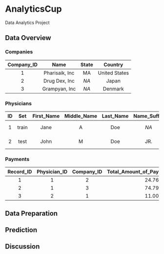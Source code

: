 # AnalyticsCup
Data Analytics Project

## Data Overview
### Companies

|  Company_ID  | Name | State |Country |
| :----------: | :--: | :---: | :-----:|
|  1  | Pharisaik, Inc | MA | United States |
|  2  | Drug Dex, Inc | <em>NA</em> | Japan |
|  3  | Grampyan, Inc | <em>NA</em> | Denmark |

### Physicians

|  ID  | Set | First_Name | Middle_Name | Last_Name | Name_Suffix | City | State | Zip_Code | Country | Province | Primary_Specialty | License_State_1 | License_State_2 | License_State_3 | License_State_4 | License_State_5 |
| :--: |:---:| :---------:| :----------:| :--------:| :----------:| :---:| :----:| :------: | :-----: | :-------:| :----------------:| :--------------:| :--------------:| :--------------:| :--------------:| :--------------:|
| 1 | train | Jane | A | Doe | <em>NA</em> | DETROIT | AZ | 94218-2813 | UNITED STATES | <em>NA</em> | Dental Providers | AZ | PA | NY | NJ | <em>NA</em> |
| 2 | test | John | M | Doe | JR. | LOUISVILLE | MO | 33524-2049 | UNITED STATES | <em>NA</em> | <em>NA</em> | MO | <em>NA</em> | <em>NA</em> | <em>NA</em> | <em>NA</em> |

### Payments

| Record_ID | Physician_ID | Company_ID | Total_Amount_of_Payment_USDollars | Date | Number_of_Payments | Form_of_Payment_or_Transfer_of_Value | Nature_of_Payment_or_Transfer_of_Value | City_of_Travel | State_of_Travel | Country_of_Travel | Ownership_Indicator | Third_Party_Receipient | Charity | Third_Party_Covered | Contextual_Information | Related_Product_Indicator | Product_Code_1 | Product_Code_2 | Product_Code_3 | Product_Type_1 | Product_Type_2 | Product_Type_3 | Product_Name_1 | Product_Name_2 | Product_Name_3 | Product_Category_1 | Product_Category_2 | Product_Category_3 |
| :---------: |:----------:| :---------:| :-------------------------------: |:----:| :-----------------:| :----------------------------------: |:--------------------------------------:| :-------------:| :--------------:| :----------------:| :------------------:| :--------------------: |:-------:| :------------------:| :--------------------: |:-------------------------:| :-------------:| :------------: |:--------------:| :-------------:| :-------------:| :-------------:| :-------------:| :-------------:| :-------------:| :-----------------:| :-----------------:| :-----------------:|
| 1 | 1 | 2 | 24.76 | 08/01/2013 | 1 | Cash or cash equivalent | Food and Beverage | <em>NA</em> | <em>NA</em> | <em>NA</em> | No | No Third Party | <em>NA</em> | <em>NA</em> | Informational Meal | <em>NA</em> | <em>NA</em> | <em>NA</em> | <em>NA</em> | <em>NA</em> | <em>NA</em> | <em>NA</em> | <em>NA</em> | <em>NA</em> | <em>NA</em> | <em>NA</em> | <em>NA</em> | <em>NA</em> |
| 2 | 1 | 3 | 74.79 | 07/08/2014 | 1 | Cash or cash equivalent | Travel and Lodging | Larchmont | NY | United States | Yes | Individual | No | Yes | <em>NA</em> | Yes | 49708-754-41 | <em>NA</em> | <em>NA</em> | Drug | <em>NA</em> | <em>NA</em> | BROMSITE | <em>NA</em> | <em>NA</em> | Ophthalmology | <em>NA</em> | <em>NA</em> |
| 3 | 2 | 1 | 11.00 | 05/08/2019 | 1 | In-kind items and services | Consulting Fee | <em>NA</em> | <em>NA</em> | <em>NA</em> | Yes | Entity | No | Yes | Educational Program | Yes | 10631-096-15 | 10631-122-04 | 10631-094-30 | Drug | Drug | Drug | Halog | ULTRAVATE | HALOG | Dermatology | Dermatology | Dermatology |

## Data Preparation

## Prediction

## Discussion

